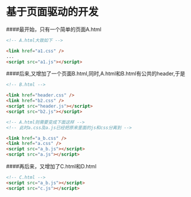 # 基于页面驱动的开发



####最开始，只有一个简单的页面A.html
```html
<!-- A.html大致如下 -->

<link href="a1.css" />
...
<script src="a1.js"></script>
```
####后来,又增加了一个页面B.html,同时,A.html和B.html有公共的header,于是

```html
<!-- B.html -->

<link href="header.css" />
<link href="b2.css" />
<script src="header.js"></script>
<script src="b2.js"></script>
```

```html
<!-- A.html则需要变成下面这样 -->
<!-- 此时a.css及a.js已经把原来里面的js和css分离到 -->

<link href="a_b.css" />
<link href="a.css" />
<script src="a_b.js"></script>
<script src="a.js"></script>
```

####再后来，又增加了C.html和D.html
```html
<!-- C.html -->
<script src="a_b.js"></script>
<script src="c.js"></script>
```


